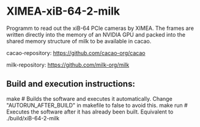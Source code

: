 # XIMEA-xiB-64-2-milk

Programm to read out the xiB-64 PCIe cameras by XIMEA. The frames are written directly into the memory of an NVIDIA GPU and packed into the shared memory structure of milk to be available in cacao.

cacao-repository:
https://github.com/cacao-org/cacao

milk-repository:
https://github.com/milk-org/milk

## Build and execution instructions:
make        # Builds the software and executes it automatically. Change "AUTORUN_AFTER_BUILD" in makefile to false to avoid this.
make run    # Executes the software after it has already been built. Equivalent to ./build/xiB-64-2-milk